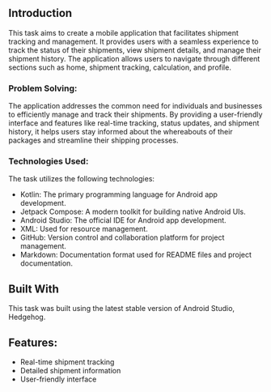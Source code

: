 ## Introduction
This task aims to create a mobile application that facilitates shipment tracking and management. It provides users with a seamless experience to track the status of their shipments, view shipment details, and manage their shipment history. The application allows users to navigate through different sections such as home, shipment tracking, calculation, and profile.

### Problem Solving:

The application addresses the common need for individuals and businesses to efficiently manage and track their shipments. By providing a user-friendly interface and features like real-time tracking, status updates, and shipment history, it helps users stay informed about the whereabouts of their packages and streamline their shipping processes.

### Technologies Used:

The task utilizes the following technologies:

- Kotlin: The primary programming language for Android app development.
- Jetpack Compose: A modern toolkit for building native Android UIs.
- Android Studio: The official IDE for Android app development.
- XML: Used for resource management.
- GitHub: Version control and collaboration platform for project management.
- Markdown: Documentation format used for README files and project documentation.

## Built With
This task was built using the latest stable version of Android Studio, Hedgehog.

## Features:
- Real-time shipment tracking
- Detailed shipment information
- User-friendly interface
